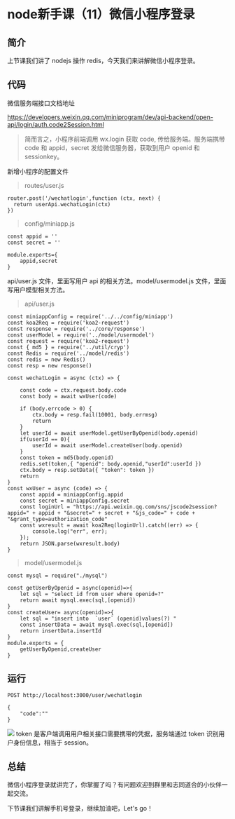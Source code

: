 # node新手课（11）微信小程序登录
## 简介
上节课我们讲了 nodejs 操作 redis，今天我们来讲解微信小程序登录。

## 代码
微信服务端接口文档地址

https://developers.weixin.qq.com/miniprogram/dev/api-backend/open-api/login/auth.code2Session.html

> 简而言之，小程序前端调用 wx.login 获取 code, 传给服务端。服务端携带 code 和 appid，secret 发给微信服务器，获取到用户 openid 和 sessionkey。

新增小程序的配置文件
>routes/user.js
```
router.post('/wechatlogin',function (ctx, next) {
  return userApi.wechatLogin(ctx) 
})
```
> config/miniapp.js
```
const appid = ''
const secret = ''

module.exports={
    appid,secret
}
```
api/user.js 文件，里面写用户 api 的相关方法。model/usermodel.js 文件，里面写用户模型相关方法。
> api/user.js
```
const miniappConfig = require('../../config/miniapp')
const koa2Req = require('koa2-request')
const response = require('../core/response')
const userModel = require('../model/usermodel')
const request = require('koa2-request')
const { md5 } = require('../util/cryp')
const Redis = require('../model/redis')
const redis = new Redis()
const resp = new response()

const wechatLogin = async (ctx) => {

    const code = ctx.request.body.code
    const body = await wxUser(code)

    if (body.errcode > 0) {
        ctx.body = resp.fail(10001, body.errmsg)
        return
    }
    let userId = await userModel.getUserByOpenid(body.openid)
    if(userId == 0){
        userId = await userModel.createUser(body.openid)
    }
    const token = md5(body.openid)
    redis.set(token,{ "openid": body.openid,"userId":userId })
    ctx.body = resp.setData({ "token": token })
    return
}
const wxUser = async (code) => {
    const appid = miniappConfig.appid
    const secret = miniappConfig.secret
    const loginUrl = "https://api.weixin.qq.com/sns/jscode2session?appid=" + appid + "&secret=" + secret + "&js_code=" + code + "&grant_type=authorization_code"
    const wxresult = await koa2Req(loginUrl).catch((err) => {
        console.log("err", err);
    });
    return JSON.parse(wxresult.body)
}
```
> model/usermodel.js
```
const mysql = require("./mysql")

const getUserByOpenid = async(openid)=>{
    let sql = "select id from user where openid=?"
    return await mysql.exec(sql,[openid]) 
}
const createUser= async(openid)=>{
    let sql = "insert into  `user` (openid)values(?) "
    const insertData = await mysql.exec(sql,[openid]) 
    return insertData.insertId
}
module.exports = {
    getUserByOpenid,createUser
}
```
## 运行
```
POST http://localhost:3000/user/wechatlogin

{
    "code":""
}
```

![](https://cdn.guojiang.club/Fo6qftIGMQq8uM7ANRdWs9Kskow5)
token 是客户端调用用户相关接口需要携带的凭据，服务端通过 token 识别用户身份信息，相当于 session。
## 总结
微信小程序登录就讲完了，你掌握了吗？有问题欢迎到群里和志同道合的小伙伴一起交流。

下节课我们讲解手机号登录，继续加油吧，Let's go！